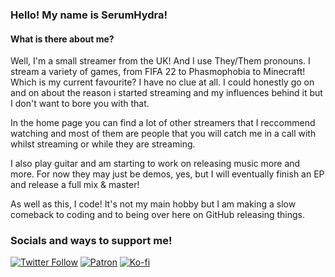 ### Hello! My name is SerumHydra!

#### What is there about me? 
Well, I'm a small streamer from the UK! And I use They/Them pronouns. I stream a variety of games, from FIFA 22 to Phasmophobia to Minecraft! Which is my current favourite? I have no clue at all. I could honestly go on and on about the reason i started streaming and my influences behind it but I don't want to bore you with that.

In the home page you can find a lot of other streamers that I reccommend watching and most of them are people that you will catch me in a call with whilst streaming or while they are streaming.

I also play guitar and am starting to work on releasing music more and more. For now they may just be demos, yes, but I will eventually finish an EP and release a full mix & master!

As well as this, I code! It's not my main hobby but I am making a slow comeback to coding and to being over here on GitHub releasing things. 

### Socials and ways to support me! 
[![Twitter Follow](https://img.shields.io/twitter/follow/SerumHydrattv?label=@SerumHydrattv&style=social)](https://twitter.com/SerumHydrattv)
[![Patron](https://img.shields.io/badge/Patreon-F96854?style=for-the-badge&logo=patreon&logoColor=white)](https://www.patreon.com/SerumHydra)
[![Ko-fi](https://img.shields.io/badge/Ko--fi-F16061?style=for-the-badge&logo=ko-fi&logoColor=white)](https://ko-fi.com/serumhydra)

<!--
**SerumHydra/SerumHydra** is a ✨ _special_ ✨ repository because its `README.md` (this file) appears on your GitHub profile.

Here are some ideas to get you started:

- 🔭 I’m currently working on ...
- 🌱 I’m currently learning ...
- 👯 I’m looking to collaborate on ...
- 🤔 I’m looking for help with ...
- 💬 Ask me about ...
- 📫 How to reach me: ...
- 😄 Pronouns: ...
- ⚡ Fun fact: ...
-->
